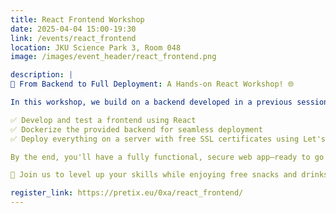```yaml
---
title: React Frontend Workshop
date: 2025-04-04 15:00-19:30
link: /events/react_frontend
location: JKU Science Park 3, Room 048
image: /images/event_header/react_frontend.png

description: |
🚀 From Backend to Full Deployment: A Hands-on React Workshop! 🌐

In this workshop, we build on a backend developed in a previous session and take it to the next level! You'll learn to:

✅ Develop and test a frontend using React
✅ Dockerize the provided backend for seamless deployment
✅ Deploy everything on a server with free SSL certificates using Let's Encrypt

By the end, you'll have a fully functional, secure web app—ready to go live! 🔥

📅 Join us to level up your skills while enjoying free snacks and drinks 🍻

register_link: https://pretix.eu/0xa/react_frontend/
---
```

